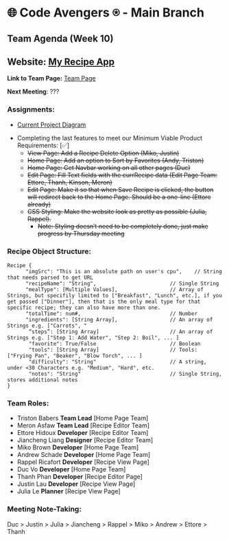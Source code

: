# 🌐 Code Avengers ⍟  - Main Branch

## Team Agenda (Week 10)

## Website: [My Recipe App](https://cse110-sp21-group36.github.io/cse110-sp21-group36/source/recipe_manager.html)  
**Link to Team Page:** [Team Page](https://github.com/cse110-sp21-group36/cse110-sp21-group36/blob/main/admin/team.md)

__Next Meeting__: ???

### Assignments:
- [Current Project Diagram](https://github.com/cse110-sp21-group36/cse110-sp21-group36/blob/main/specs/Project%20Structure%20Diagram.PNG)
+ Completing the last features to meet our Minimum Viable Product Requirements: [✅]
  + ~~View Page: Add a Recipe Delete Option (Miko, Justin)~~
  + ~~Home Page: Add an option to Sort by Favorites (Andy, Triston)~~
  + ~~Home Page: Get Navbar working on all other pages (Duc)~~
  + ~~Edit Page: Fill Text fields with the currRecipe data (Edit Page Team: Ettore, Thanh, Kinson, Meron)~~
  + ~~Edit Page: Make it so that when Save Recipe is clicked, the button will redirect back to the Home Page. Should be a one-line (Ettore already)~~
  + ~~CSS Styling: Make the website look as pretty as possible (Julia, Rappel).~~
    + ~~Note: Styling doesn’t need to be completely done, just make progress by Thursday meeting~~

### Recipe Object Structure:
```
Recipe {
      "imgSrc": "This is an absolute path on user's cpu",    // String that needs parsed to get URL
      "recipeName": "String",                        // Single String
      "mealType": [Multiple Values],                 // Array of Strings, but specifily limited to ["Breakfast", "Lunch", etc.], if you get passed ["Dinner"], then that is the only meal type for that specific recipe; they can also have more than one.
      "totalTime": num#,                             // Number
      "ingredients": [String Array],                 // An array of Strings e.g. ["Carrots", "
       “steps”: [String Array]                       // An array of Strings e.g. ["Step 1: Add Water", "Step 2: Boil", ... ]
       "favorite": True/False                        // Boolean
       "tools": [String Array]                       // Tools: ["Frying Pan", "Beaker", "Blow Torch", ... ]
       "difficulty": "String"                        // A string, under <30 Characters e.g. "Medium", "Hard", etc.
       "notes": "String"                             // Single String, stores additional notes
}
```

### Team Roles:
- Triston Babers __Team Lead__ [Home Page Team]
- Meron Asfaw __Team Lead__ [Recipe Editor Team]
- Ettore Hidoux __Developer__ [Recipe Editor Team]
- Jiancheng Liang __Designer__ [Recipe Editor Team]
- Miko Brown __Developer__ [Home Page Team]
- Andrew Schade __Developer__ [Home Page Team]
- Rappel Ricafort __Developer__ [Recipe View Page]
- Duc Vo __Developer__ [Home Page Team]
- Thanh Phan __Developer__ [Recipe Editor Page]
- Justin Lau __Developer__ [Recipe View Page]
- Julia Le __Planner__ [Recipe View Page]

### Meeting Note-Taking:
Duc > Justin > Julia > Jiancheng > Rappel > Miko > Andrew > Ettore > Thanh
